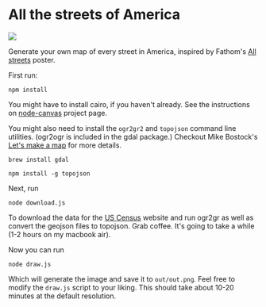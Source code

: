 # All the streets of America

![](example.png)

Generate your own map of every street in America, inspired by Fathom's [All streets](http://3rdfloor.fathom.info/products/all-streets) poster.

First run:

    npm install

You might have to install cairo, if you haven't already. See the instructions on [node-canvas](https://github.com/Automattic/node-canvas) project page.


You might also need to install the `ogr2gr2` and `topojson` command line utilities. (ogr2ogr is included in the gdal package.) Checkout Mike Bostock's [Let's make a map](http://bost.ocks.org/mike/map/) for more details.

    brew install gdal

    npm install -g topojson


Next, run

    node download.js

To download the data for the [US Census](http://www2.census.gov/geo/tiger/TIGER2014/ROADS/) website and run ogr2gr as well as convert the geojson files to topojson. Grab coffee. It's going to take a while (1-2 hours on my macbook air).


Now you can run

    node draw.js

Which will generate the image and save it to `out/out.png`. Feel free to modify the `draw.js` script to your liking. This should take about 10-20 minutes at the default resolution.
